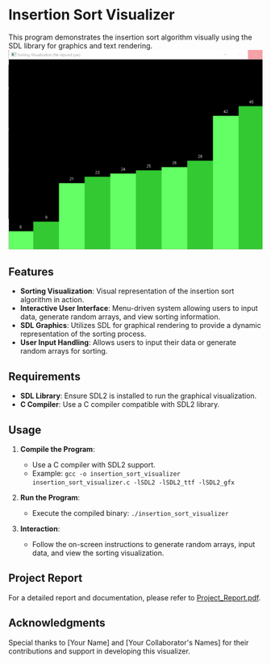 # Insertion Sort Visualizer


This program demonstrates the insertion sort algorithm visually using the SDL library for graphics and text rendering.
![Insertion Sort Visualization](sort.gif)

## Features

- **Sorting Visualization**: Visual representation of the insertion sort algorithm in action.
- **Interactive User Interface**: Menu-driven system allowing users to input data, generate random arrays, and view sorting information.
- **SDL Graphics**: Utilizes SDL for graphical rendering to provide a dynamic representation of the sorting process.
- **User Input Handling**: Allows users to input their data or generate random arrays for sorting.

## Requirements

- **SDL Library**: Ensure SDL2 is installed to run the graphical visualization.
- **C Compiler**: Use a C compiler compatible with SDL2 library.

## Usage

1. **Compile the Program**:
    - Use a C compiler with SDL2 support.
    - Example: `gcc -o insertion_sort_visualizer insertion_sort_visualizer.c -lSDL2 -lSDL2_ttf -lSDL2_gfx`

2. **Run the Program**:
    - Execute the compiled binary: `./insertion_sort_visualizer`

3. **Interaction**:
    - Follow the on-screen instructions to generate random arrays, input data, and view the sorting visualization.

## Project Report

For a detailed report and documentation, please refer to [Project_Report.pdf](Insertion-sort-visualiser.pdf).

## Acknowledgments

Special thanks to [Your Name] and [Your Collaborator's Names] for their contributions and support in developing this visualizer.
